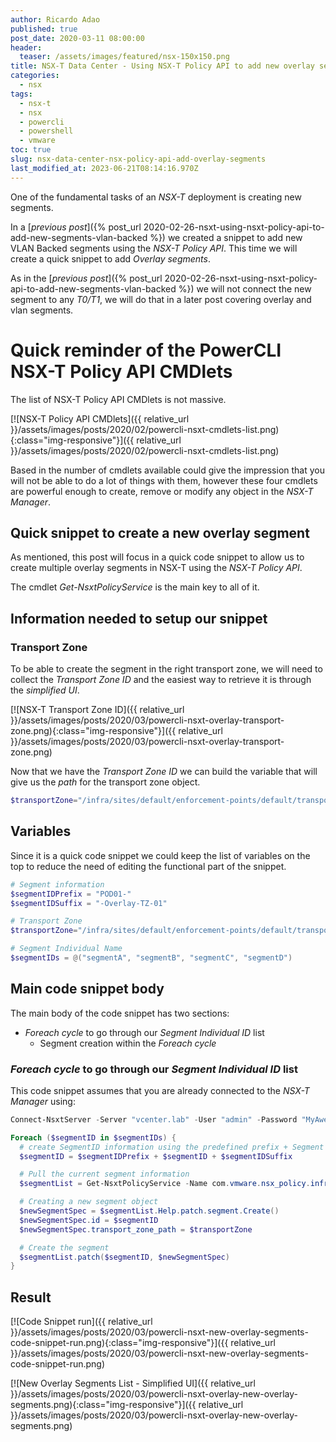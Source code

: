 ```yaml
---
author: Ricardo Adao
published: true
post_date: 2020-03-11 08:00:00
header:
  teaser: /assets/images/featured/nsx-150x150.png
title: NSX-T Data Center - Using NSX-T Policy API to add new overlay segments
categories:
  - nsx
tags:
  - nsx-t
  - nsx
  - powercli
  - powershell
  - vmware
toc: true
slug: nsx-data-center-nsx-policy-api-add-overlay-segments
last_modified_at: 2023-06-21T08:14:16.970Z
---
```

One of the fundamental tasks of an _NSX-T_ deployment is creating new segments.

In a [_previous post_]({% post_url 2020-02-26-nsxt-using-nsxt-policy-api-to-add-new-segments-vlan-backed %}) we created a snippet to add new VLAN Backed segments using the _NSX-T Policy API_. This time we will create a quick snippet to add _Overlay segments_.

As in the [_previous post_]({% post_url 2020-02-26-nsxt-using-nsxt-policy-api-to-add-new-segments-vlan-backed %}) we will not connect the new segment to any _T0/T1_, we will do that in a later post covering overlay and vlan segments. 

# Quick reminder of the PowerCLI NSX-T Policy API CMDlets

The list of NSX-T Policy API CMDlets is not massive.

[![NSX-T Policy API CMDlets]({{ relative_url }}/assets/images/posts/2020/02/powercli-nsxt-cmdlets-list.png){:class="img-responsive"}]({{ relative_url }}/assets/images/posts/2020/02/powercli-nsxt-cmdlets-list.png)

Based in the number of cmdlets available could give the impression that you will not be able to do a lot of things with them, however these four cmdlets are powerful enough to create, remove or modify any object in the _NSX-T Manager_.

## Quick snippet to create a new overlay segment

As mentioned, this post will focus in a quick code snippet to allow us to create multiple overlay segments in NSX-T using the _NSX-T Policy API_.

The cmdlet _Get-NsxtPolicyService_ is the main key to all of it.

## Information needed to setup our snippet

### Transport Zone

To be able to create the segment in the right transport zone, we will need to collect the _Transport Zone ID_ and the easiest way to retrieve it is through the _simplified UI_.

[![NSX-T Transport Zone ID]({{ relative_url }}/assets/images/posts/2020/03/powercli-nsxt-overlay-transport-zone.png){:class="img-responsive"}]({{ relative_url }}/assets/images/posts/2020/03/powercli-nsxt-overlay-transport-zone.png)

Now that we have the _Transport Zone ID_ we can build the variable that will give us the _path_ for the transport zone object.

```powershell
$transportZone="/infra/sites/default/enforcement-points/default/transport-zones/ce028afd-c95f-4ed8-8fdb-1ecb06fb4bde"
```

## Variables

Since it is a quick code snippet we could keep the list of variables on the top to reduce the need of editing the functional part of the snippet.

```powershell
# Segment information
$segmentIDPrefix = "POD01-"
$segmentIDSuffix = "-Overlay-TZ-01"

# Transport Zone
$transportZone="/infra/sites/default/enforcement-points/default/transport-zones/ce028afd-c95f-4ed8-8fdb-1ecb06fb4bde"

# Segment Individual Name
$segmentIDs = @("segmentA", "segmentB", "segmentC", "segmentD")
```

## Main code snippet body

The main body of the code snippet has two sections:

* _Foreach cycle_ to go through our _Segment Individual ID_ list
  * Segment creation within the _Foreach cycle_

### _Foreach cycle_ to go through our _Segment Individual ID_ list

This code snippet assumes that you are already connected to the _NSX-T Manager_ using:

```powershell
Connect-NsxtServer -Server "vcenter.lab" -User "admin" -Password "MyAwesomePassword"
```

```powershell
Foreach ($segmentID in $segmentIDs) {
  # create SegmentID information using the predefined prefix + Segment Individual ID + suffix from the list
  $segmentID = $segmentIDPrefix + $segmentID + $segmentIDSuffix

  # Pull the current segment information
  $segmentList = Get-NsxtPolicyService -Name com.vmware.nsx_policy.infra.segments

  # Creating a new segment object
  $newSegmentSpec = $segmentList.Help.patch.segment.Create()
  $newSegmentSpec.id = $segmentID
  $newSegmentSpec.transport_zone_path = $transportZone

  # Create the segment
  $segmentList.patch($segmentID, $newSegmentSpec)
}
```

## Result

[![Code Snippet run]({{ relative_url }}/assets/images/posts/2020/03/powercli-nsxt-new-overlay-segments-code-snippet-run.png){:class="img-responsive"}]({{ relative_url }}/assets/images/posts/2020/03/powercli-nsxt-new-overlay-segments-code-snippet-run.png)

[![New Overlay Segments List - Simplified UI]({{ relative_url }}/assets/images/posts/2020/03/powercli-nsxt-overlay-new-overlay-segments.png){:class="img-responsive"}]({{ relative_url }}/assets/images/posts/2020/03/powercli-nsxt-overlay-new-overlay-segments.png)
